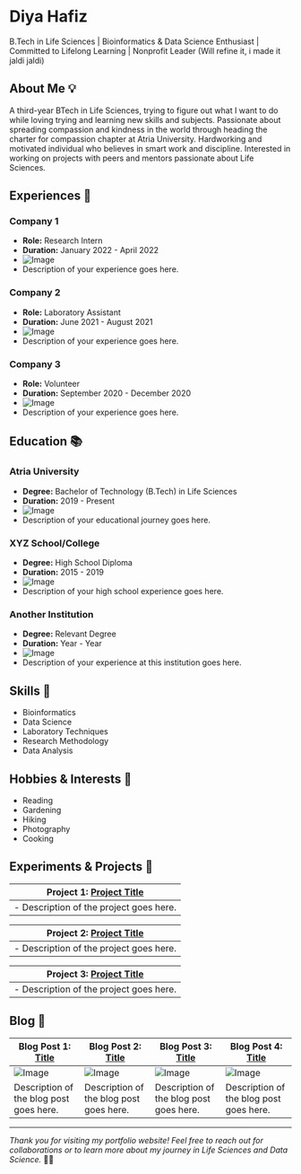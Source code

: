 # Diya Hafiz
B.Tech in Life Sciences | Bioinformatics & Data Science Enthusiast | Committed to Lifelong Learning | Nonprofit Leader
(Will refine it, i made it jaldi jaldi)

## About Me 💡
A third-year BTech in Life Sciences, trying to figure out what I want to do while loving trying and learning new skills and subjects. Passionate about spreading compassion and kindness in the world through heading the charter for compassion chapter at Atria University. Hardworking and motivated individual who believes in smart work and discipline. Interested in working on projects with peers and mentors passionate about Life Sciences.

## Experiences 🚀

### Company 1
- **Role:** Research Intern
- **Duration:** January 2022 - April 2022
- ![Image](insert_image_url_here)
- Description of your experience goes here.

### Company 2
- **Role:** Laboratory Assistant
- **Duration:** June 2021 - August 2021
- ![Image](insert_image_url_here)
- Description of your experience goes here.

### Company 3
- **Role:** Volunteer
- **Duration:** September 2020 - December 2020
- ![Image](insert_image_url_here)
- Description of your experience goes here.

## Education 📚

### Atria University
- **Degree:** Bachelor of Technology (B.Tech) in Life Sciences
- **Duration:** 2019 - Present
- ![Image](insert_image_url_here)
- Description of your educational journey goes here.

### XYZ School/College
- **Degree:** High School Diploma
- **Duration:** 2015 - 2019
- ![Image](insert_image_url_here)
- Description of your high school experience goes here.

### Another Institution
- **Degree:** Relevant Degree
- **Duration:** Year - Year
- ![Image](insert_image_url_here)
- Description of your experience at this institution goes here.

## Skills 💪

- Bioinformatics
- Data Science
- Laboratory Techniques
- Research Methodology
- Data Analysis

## Hobbies & Interests 🎨

- Reading
- Gardening
- Hiking
- Photography
- Cooking

## Experiments & Projects 🔬
| Project 1: [Project Title](insert_project_url_here) |  
| -------------------------------------------------- |  
| - Description of the project goes here.             |            

| Project 2: [Project Title](insert_project_url_here) |
| --------------------------------------------------  |
| - Description of the project goes here.             |

| Project 3: [Project Title](insert_project_url_here) |
| --------------------------------------------------- |
| - Description of the project goes here.             |






## Blog 📝

| Blog Post 1: [Title](insert_blog_url_here) | Blog Post 2: [Title](insert_blog_url_here) | Blog Post 3: [Title](insert_blog_url_here) | Blog Post 4: [Title](insert_blog_url_here) |
| ----------------------------------------- | ----------------------------------------- | ----------------------------------------- | ----------------------------------------- |
| ![Image](insert_image_url_here)            | ![Image](insert_image_url_here)            | ![Image](insert_image_url_here)            | ![Image](insert_image_url_here)            |
| Description of the blog post goes here.    | Description of the blog post goes here.    | Description of the blog post goes here.    | Description of the blog post goes here.    |

---

*Thank you for visiting my portfolio website! Feel free to reach out for collaborations or to learn more about my journey in Life Sciences and Data Science.* 🌱🔬
